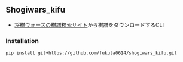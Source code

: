 ## Shogiwars_kifu

- [将棋ウォーズの棋譜検索サイト](http://swks.sakura.ne.jp/wars/kifusearch/)から棋譜をダウンロードするCLI

### Installation

```sh
pip install git+https://github.com/fukuta0614/shogiwars_kifu.git 
```